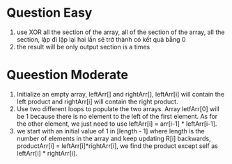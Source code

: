 # Question Easy
1. use XOR all the section of the array, all of the section of the array, all the section, lặp đi lặp lại hai lần sẽ trở thành có kết quả bằng 0
2. the result will be only output section is a times
# Queestion Moderate
1. Initialize an empty array, leftArr[] and rightArr[], leftArr[i] will contain the left product and rightArr[i] will contain the right product.
2. Use two different loops to populate the two arrays. Array letfArr[0] will be 1 because there is no element to the left of the first element. As for the other element, we just need to use leftArr[i] = arr[i-1] * leftArr[i-1].
3. we start with an initial value of 1 in [length - 1] where length is the number of elements in the array and keep updating R[i] backwards, productArr[i] = leftArr[i]*rightArr[i], we find the product except self as leftArr[i] * rightArr[i].
